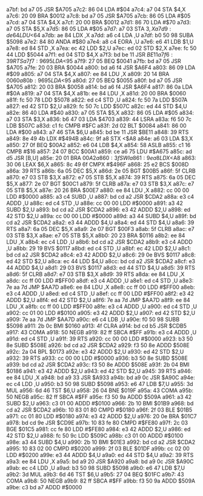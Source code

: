 a7bf: bd a7 05     JSR    $A705
a7c2: 86 04        LDA    #$04
a7c4: a7 04        STA    $4,X
a7c6: 20 09        BRA    $0012
a7c8: bd a7 05     JSR    $A705
a7cb: 86 05        LDA    #$05
a7cd: a7 04        STA    $4,X
a7cf: 20 00        BRA    $0012
a7d1: 86 70        LDA    #$70
a7d3: a7 05        STA    $5,X
a7d5: 86 05        LDA    #$05
a7d7: a7 03        STA    $3,X
a7d9: de 64        LDU    <$64
a7db: ae 84        LDX    ,X
a7dd: a6 c4        LDA    ,U
a7df: b0 50 98     SUBA   $5098
a7e2: 84 80        ANDA   #$80
a7e4: a8 c4        EORA   ,U
a7e6: e6 41        LDB    $1,U
a7e8: ed 84        STD    ,X
a7ea: ec 42        LDD    $2,U
a7ec: ed 02        STD    $2,X
a7ee: fc 50 44     LDD    $5044
a7f1: ed 04        STD    $4,X
a7f3: bd be 11     JSR    $BE11
a7f6: 39           RTS
a7f7: 96 95        LDA    <$95
a7f9: 27 05        BEQ    $0041
a7fb: bd a7 05     JSR    $A705
a7fe: 20 03        BRA    $0044
a800: bd a6 f4     JSR    $A6F4
a803: 86 09        LDA    #$09
a805: a7 04        STA    $4,X
a807: ee 84        LDU    ,X
a809: 20 14        BRA    $0060
a80b: 96 95        LDA    <$95
a80d: 27 05        BEQ    $0055
a80f: bd a7 05     JSR    $A705
a812: 20 03        BRA    $0058
a814: bd a6 f4     JSR    $A6F4
a817: 86 0a        LDA    #$0A
a819: a7 04        STA    $4,X
a81b: ee 84        LDU    ,X
a81d: 20 00        BRA    $0060
a81f: fc 50 78     LDD    $5078
a822: ed c4        STD    ,U
a824: fc 50 7a     LDD    $507A
a827: ed 42        STD    $2,U
a829: fc 50 7c     LDD    $507C
a82c: ed 44        STD    $4,U
a82e: 86 40        LDA    #$40
a830: a7 05        STA    $5,X
a832: 86 05        LDA    #$05
a834: a7 03        STA    $3,X
a836: b6 47 03     LDA    $4703
a839: 44           LSRA
a83a: f6 50 7c     LDB    $507C
a83d: c1 fc        CMPB   #$FC
a83f: 2d 02        BLT    $0084
a841: 86 00        LDA    #$00
a843: a7 46        STA    $6,U
a845: bd be 11     JSR    $BE11
a848: 39           RTS
a849: 8e 49 4b     LDX    #$494B
a84c: 9f a8        STX    <$A8
a84e: a6 03        LDA    $3,X
a850: 27 0f        BEQ    $00A2
a852: e6 04        LDB    $4,X
a854: 58           ASLB
a855: c1 16        CMPB   #$16
a857: 24 07        BCC    $00A1
a859: ce a6 75     LDU    #$A675
a85c: ad d5        JSR    [B,U]
a85e: 20 01        BRA    $00A2
a860: 3f           SWI
a861: 9e a8        LDX    <$A8
a863: 30 06        LEAX   $6,X
a865: 8c 49 6f     CMPX   #$496F
a868: 25 e2        BCS    $008D
a86a: 39           RTS
a86b: 6a 05        DEC    $5,X
a86d: 2e 05        BGT    $00B5
a86f: 5f           CLRB
a870: e7 03        STB    $3,X
a872: e7 05        STB    $5,X
a874: 39           RTS
a875: 6a 05        DEC    $5,X
a877: 2e 07        BGT    $00C1
a879: 5f           CLRB
a87a: e7 03        STB    $3,X
a87c: e7 05        STB    $5,X
a87e: 20 26        BRA    $00E7
a880: ee 84        LDU    ,X
a882: cc 00 00     LDD    #$0000
a885: a3 c4        SUBD   ,U
a887: bd cd a2     JSR    $CDA2
a88a: e3 c4        ADDD   ,U
a88c: ed c4        STD    ,U
a88e: cc 00 00     LDD    #$0000
a891: a3 42        SUBD   $2,U
a893: bd cd a2     JSR    $CDA2
a896: e3 42        ADDD   $2,U
a898: ed 42        STD    $2,U
a89a: cc 00 00     LDD    #$0000
a89d: a3 44        SUBD   $4,U
a89f: bd cd a2     JSR    $CDA2
a8a2: e3 44        ADDD   $4,U
a8a4: ed 44        STD    $4,U
a8a6: 39           RTS
a8a7: 6a 05        DEC    $5,X
a8a9: 2e 07        BGT    $00F3
a8ab: 5f           CLRB
a8ac: e7 03        STB    $3,X
a8ae: e7 05        STB    $5,X
a8b0: 20 23        BRA    $0116
a8b2: ee 84        LDU    ,X
a8b4: ec c4        LDD    ,U
a8b6: bd cd a2     JSR    $CDA2
a8b9: e3 c4        ADDD   ,U
a8bb: 29 19        BVS    $0117
a8bd: ed c4        STD    ,U
a8bf: ec 42        LDD    $2,U
a8c1: bd cd a2     JSR    $CDA2
a8c4: e3 42        ADDD   $2,U
a8c6: 29 0e        BVS    $0117
a8c8: ed 42        STD    $2,U
a8ca: ec 44        LDD    $4,U
a8cc: bd cd a2     JSR    $CDA2
a8cf: e3 44        ADDD   $4,U
a8d1: 29 03        BVS    $0117
a8d3: ed 44        STD    $4,U
a8d5: 39           RTS
a8d6: 5f           CLRB
a8d7: e7 03        STB    $3,X
a8d9: 39           RTS
a8da: ee 84        LDU    ,X
a8dc: cc ff 00     LDD    #$FF00
a8df: e3 c4        ADDD   ,U
a8e1: ed c4        STD    ,U
a8e3: 7e aa 7d     JMP    $AA7D
a8e6: ee 84        LDU    ,X
a8e8: cc ff 00     LDD    #$FF00
a8eb: e3 c4        ADDD   ,U
a8ed: ed c4        STD    ,U
a8ef: cc ff 00     LDD    #$FF00
a8f2: e3 42        ADDD   $2,U
a8f4: ed 42        STD    $2,U
a8f6: 7e aa 7d     JMP    $AA7D
a8f9: ee 84        LDU    ,X
a8fb: cc ff 00     LDD    #$FF00
a8fe: e3 c4        ADDD   ,U
a900: ed c4        STD    ,U
a902: cc 01 00     LDD    #$0100
a905: e3 42        ADDD   $2,U
a907: ed 42        STD    $2,U
a909: 7e aa 7d     JMP    $AA7D
a90c: e6 c4        LDB    ,U
a90e: f0 50 98     SUBB   $5098
a911: 2b 0c        BMI    $0160
a913: 4f           CLRA
a914: bd cd b5     JSR    $CDB5
a917: 43           COMA
a918: 50           NEGB
a919: 82 ff        SBCA   #$FF
a91b: e3 c4        ADDD   ,U
a91d: ed c4        STD    ,U
a91f: 39           RTS
a920: cc 00 00     LDD    #$0000
a923: b3 50 8e     SUBD   $508E
a926: bd cd a2     JSR    $CDA2
a929: f3 50 8e     ADDD   $508E
a92c: 2a 04        BPL    $0173
a92e: e3 42        ADDD   $2,U
a930: ed 42        STD    $2,U
a932: 39           RTS
a933: cc 00 00     LDD    #$0000
a936: b3 50 8e     SUBD   $508E
a939: bd cd a2     JSR    $CDA2
a93c: f3 50 8e     ADDD   $508E
a93f: 2b 04        BMI    $0186
a941: e3 42        ADDD   $2,U
a943: ed 42        STD    $2,U
a945: 39           RTS
a946: ee 84        LDU    ,X
a948: bd a9 33     JSR    $A933
a94b: bd a9 0c     JSR    $A90C
a94e: ec c4        LDD    ,U
a950: b3 50 98     SUBD   $5098
a953: e6 47        LDB    $7,U
a955: 3d           MUL
a956: 6d 46        TST    $6,U
a958: 26 04        BNE    $019F
a95a: 43           COMA
a95b: 50           NEGB
a95c: 82 ff        SBCA   #$FF
a95e: f3 50 9a     ADDD   $509A
a961: a3 42        SUBD   $2,U
a963: c3 01 00     ADDD   #$0100
a966: 2b 10        BMI    $01B9
a968: bd cd a2     JSR    $CDA2
a96b: 10 83 01 80  CMPD   #$0180
a96f: 2f 03        BLE    $01B5
a971: cc 01 80     LDD    #$0180
a974: e3 42        ADDD   $2,U
a976: 20 0e        BRA    $01C7
a978: bd cd 9e     JSR    $CD9E
a97b: 10 83 fe 80  CMPD   #$FE80
a97f: 2c 03        BGE    $01C5
a981: cc fe 80     LDD    #$FE80
a984: e3 42        ADDD   $2,U
a986: ed 42        STD    $2,U
a988: fc 50 9c     LDD    $509C
a98b: c3 01 00     ADDD   #$0100
a98e: a3 44        SUBD   $4,U
a990: 2b 10        BMI    $01E3
a992: bd cd a2     JSR    $CDA2
a995: 10 83 02 00  CMPD   #$0200
a999: 2f 03        BLE    $01DF
a99b: cc 02 00     LDD    #$0200
a99e: e3 44        ADDD   $4,U
a9a0: ed 44        STD    $4,U
a9a2: 39           RTS
a9a3: ee 84        LDU    ,X
a9a5: bd a9 20     JSR    $A920
a9a8: bd a9 0c     JSR    $A90C
a9ab: ec c4        LDD    ,U
a9ad: b3 50 98     SUBD   $5098
a9b0: e6 47        LDB    $7,U
a9b2: 3d           MUL
a9b3: 6d 46        TST    $6,U
a9b5: 27 04        BEQ    $01FC
a9b7: 43           COMA
a9b8: 50           NEGB
a9b9: 82 ff        SBCA   #$FF
a9bb: f3 50 9a     ADDD   $509A
a9be: c3 bd a7     ADDD   #$0000
